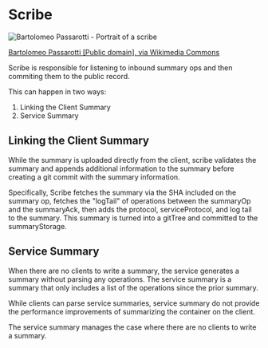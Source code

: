 # Scribe

![Bartolomeo Passarotti - Portrait of a scribe](https://upload.wikimedia.org/wikipedia/commons/7/7f/Bartolomeo_Passarotti_-_Portrait_of_a_scribe.jpg)

[Bartolomeo Passarotti [Public domain], via Wikimedia Commons](https://commons.wikimedia.org/wiki/File:Bartolomeo_Passarotti_-_Portrait_of_a_scribe.jpg)

Scribe is responsible for listening to inbound summary ops and then commiting them to the public record.

This can happen in two ways:

1. Linking the Client Summary
2. Service Summary

## Linking the Client Summary

While the summary is uploaded directly from the client, scribe validates the summary and appends additional information
to the summary before creating a git commit with the summary information.

Specifically, Scribe fetches the summary via the SHA included on the summary op, fetches the "logTail" of operations
between the summaryOp and the summaryAck, then adds the protocol, serviceProtocol, and log tail to the summary. This
summary is turned into a gitTree and committed to the summaryStorage.

## Service Summary

When there are no clients to write a summary, the service generates a summary without parsing any operations. The service
summary is a summary that only includes a list of the operations since the prior summary.

While clients can parse service summaries, service summary do not provide the performance improvements of summarizing
the container on the client.

The service summary manages the case where there are no clients to write a summary.
